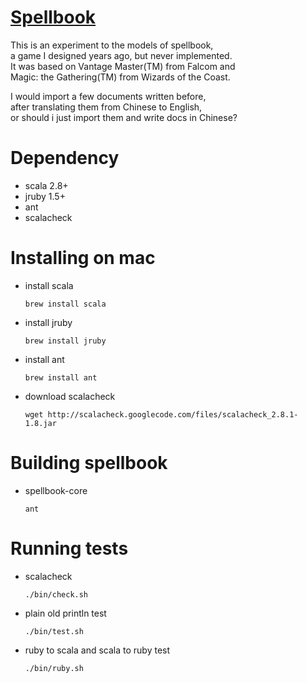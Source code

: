 
[Spellbook](http://spbk.org)
======================================

This is an experiment to the models of spellbook,<br/>
a game I designed years ago, but never implemented.<br/>
It was based on Vantage Master(TM) from Falcom and<br/>
Magic: the Gathering(TM) from Wizards of the Coast.

I would import a few documents written before,<br/>
after translating them from Chinese to English,<br/>
or should i just import them and write docs in Chinese?

Dependency
======================================

* scala 2.8+
* jruby 1.5+
* ant
* scalacheck

Installing on mac
======================================

* install scala

  `brew install scala`

* install jruby

  `brew install jruby`

* install ant

  `brew install ant`

* download scalacheck

  `wget http://scalacheck.googlecode.com/files/scalacheck_2.8.1-1.8.jar`

Building spellbook
======================================

* spellbook-core

  `ant`

Running tests
======================================

* scalacheck

  `./bin/check.sh`

* plain old println test

  `./bin/test.sh`

* ruby to scala and scala to ruby test

  `./bin/ruby.sh`
